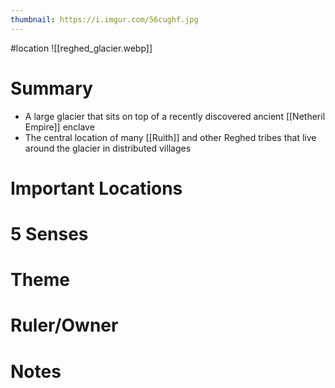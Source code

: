 ```yaml
---
thumbnail: https://i.imgur.com/56cughf.jpg
---
```

#location
![[reghed_glacier.webp]]

# Summary
- A large glacier that sits on top of a recently discovered ancient [[Netheril Empire]] enclave
- The central location of many [[Ruith]] and other Reghed tribes that live around the glacier in distributed villages

# Important Locations
# 5 Senses
# Theme
# Ruler/Owner
# Notes
